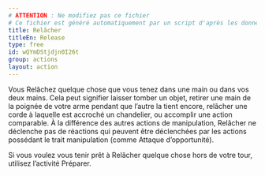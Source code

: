 ```yaml
---
# ATTENTION : Ne modifiez pas ce fichier
# Ce fichier est généré automatiquement par un script d'après les données du module Foundry VTT officiel et de sa traduction
title: Relâcher
titleEn: Release
type: free
id: wQYmDStjdjn0I26t
group: actions
layout: action
---
```

<p>Vous Relâchez quelque chose que vous tenez dans une main ou dans vos deux mains. Cela peut signifier laisser tomber un objet, retirer une main de la poignée de votre arme pendant que l’autre la tient encore, relâcher une corde à laquelle est accroché un chandelier, ou accomplir une action comparable. À la différence des autres actions de manipulation, Relâcher ne déclenche pas de réactions qui peuvent être déclenchées par les actions possédant le trait manipulation (comme Attaque d’opportunité).</p><p>Si vous voulez vous tenir prêt à Relâcher quelque chose hors de votre tour, utilisez l’activité Préparer.</p>
